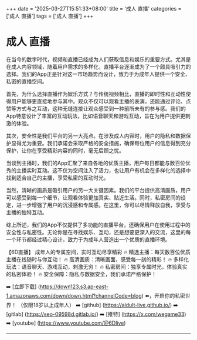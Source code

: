 +++
date = '2025-03-27T15:51:33+08:00'
title = '成人 直播'
categories = ['成人 直播']
tags = ['成人 直播']
+++

# 成人 直播

在当今的数字时代，视频和直播已经成为人们获取信息和娱乐的重要方式。尤其是在成人内容领域，随着用户需求的多样化，直播平台逐渐成为了一个颇具吸引力的选择。我们的App正是针对这一市场趋势而设计，致力于为成年人提供一个安全、私密的直播空间。

首先，为什么选择直播作为娱乐方式？与传统视频相比，直播的即时性和互动性使得用户能够更直接地参与其中。观众不仅可以观看主播的表演，还能通过评论、点赞等方式与之互动，这种无缝连接让观众感受到一种前所未有的参与感。我们的App特意设计了丰富的互动玩法，比如语音聊天和游戏互动，旨在为用户提供更刺激的体验。

其次，安全性是我们平台的另一大亮点。在涉及成人内容时，用户的隐私和数据保护显得尤为重要。我们承诺会采取严格的安全措施，确保每位用户的信息得到充分保护，让你在享受精彩内容的同时，毫无后顾之忧。

当谈到主播时，我们的App汇聚了来自各地的优质主播，用户每日都能与数百位优秀的主播实时互动。这不仅为空间注入了活力，也让用户有机会在多样化的选择中找到适合自己的主播，享受私密的互动时光。

当然，清晰的画质是吸引用户的另一大关键因素。我们的平台提供高清画质，用户可以感受到每一个细节，让观看体验更加真实、贴近生活。同时，私密房间的设定，进一步增强了用户的沉浸感和专属感。在这里，你可以尽情释放自我，享受与主播的独特互动。

综上所述，我们的App不仅提供了多功能的直播平台，还确保用户在使用过程中的安全性与私密性。无论你是在寻找娱乐、互动，还是想要更深入的交流，这里的每一个环节都经过精心设计，致力于为成年人营造出一个优质的直播环境。

【6D直播】
成年人的专属空间，实时互动尽享精彩
🔥 精选主播：每天数百位优质主播在线随时与你互动！
🔥 高清画质：清晰画面，感受每一刻的精彩！
🔥 多样化玩法：语音聊天、游戏互动，刺激无穷！
🔥 私密房间：独享专属时光，体验真实的私密体验！
🔥 安全保障：隐私与数据安全，我们承诺严格保护！

➡️ [立即下载] (https://down123.s3.ap-east-1.amazonaws.com/down/down.html?channelCode=blog) ⬅️，开启你的私密世界！ （仅限18岁以上成年人）
➡️ [github] (https://aldult-live.github.io/) 
➡️ [gitlab] (https://seo-09598d.gitlab.io/) 
➡️ [推特] (https://x.com/wegame33) 
➡️ [youtube] (https://www.youtube.com/@6Dlive)

---

